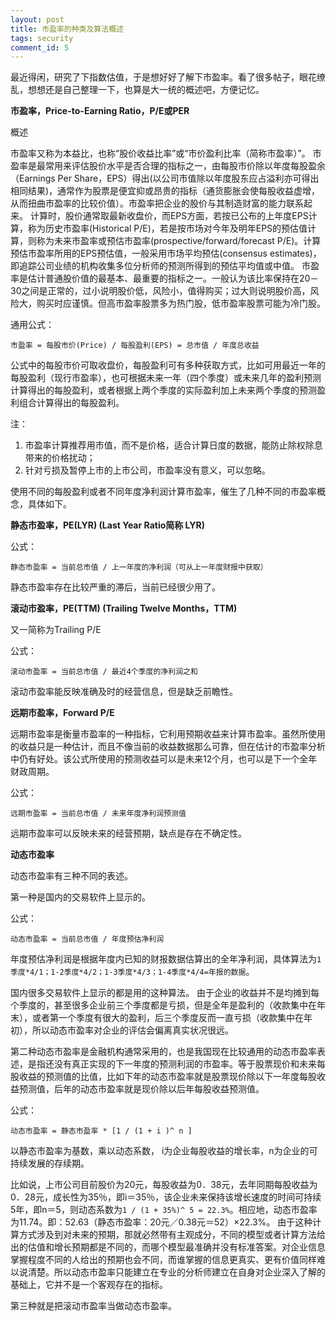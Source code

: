 ```yaml
---
layout: post
title: 市盈率的种类及算法概述
tags: security
comment_id: 5
---
```


<p class="message">
    最近得闲，研究了下指数估值，于是想好好了解下市盈率。看了很多帖子，眼花缭乱，想想还是自己整理一下，也算是大一统的概述吧，方便记忆。
</p>

**市盈率，Price-to-Earning Ratio，P/E或PER**

概述

市盈率又称为本益比，也称“股价收益比率”或“市价盈利比率（简称市盈率）”。
市盈率是最常用来评估股价水平是否合理的指标之一，由每股市价除以年度每股盈余（Earnings Per Share，EPS）得出(以公司市值除以年度股东应占溢利亦可得出相同结果)，通常作为股票是便宜抑或昂贵的指标（通货膨胀会使每股收益虚增，从而扭曲市盈率的比较价值）。市盈率把企业的股价与其制造财富的能力联系起来。
计算时，股价通常取最新收盘价，而EPS方面，若按已公布的上年度EPS计算，称为历史市盈率(Historical P/E)，若是按市场对今年及明年EPS的预估值计算，则称为未来市盈率或预估市盈率(prospective/forward/forecast P/E)。计算预估市盈率所用的EPS预估值，一般采用市场平均预估(consensus estimates)，即追踪公司业绩的机构收集多位分析师的预测所得到的预估平均值或中值。
市盈率是估计普通股价值的最基本、最重要的指标之一。一般认为该比率保持在20－30之间是正常的，过小说明股价低，风险小，值得购买；过大则说明股价高，风险大，购买时应谨慎。但高市盈率股票多为热门股，低市盈率股票可能为冷门股。

通用公式：

`市盈率 = 每股市价(Price) / 每股盈利(EPS) = 总市值 / 年度总收益`

公式中的每股市价可取收盘价，每股盈利可有多种获取方式，比如可用最近一年的每股盈利（现行市盈率），也可根据未来一年（四个季度）或未来几年的盈利预测计算得出的每股盈利，或者根据上两个季度的实际盈利加上未来两个季度的预测盈利组合计算得出的每股盈利。

注：
1. 市盈率计算推荐用市值，而不是价格，适合计算日度的数据，能防止除权除息带来的价格扰动；
2. 针对亏损及暂停上市的上市公司，市盈率没有意义，可以忽略。

使用不同的每股盈利或者不同年度净利润计算市盈率，催生了几种不同的市盈率概念，具体如下。

**静态市盈率，PE(LYR) (Last Year Ratio简称 LYR)**

公式：

`静态市盈率 = 当前总市值 / 上一年度的净利润（可从上一年度财报中获取）`

静态市盈率存在比较严重的滞后，当前已经很少用了。

**滚动市盈率，PE(TTM) (Trailing Twelve Months，TTM)**

又一简称为Trailing P/E

公式：

`滚动市盈率 = 当前总市值 / 最近4个季度的净利润之和`

滚动市盈率能反映准确及时的经营信息，但是缺乏前瞻性。

**远期市盈率，Forward P/E**

远期市盈率是衡量市盈率的一种指标，它利用预期收益来计算市盈率。虽然所使用的收益只是一种估计，而且不像当前的收益数据那么可靠，但在估计的市盈率分析中仍有好处。该公式所使用的预测收益可以是未来12个月，也可以是下一个全年财政周期。

公式：

`远期市盈率 = 当前总市值 / 未来年度净利润预测值`

远期市盈率可以反映未来的经营预期，缺点是存在不确定性。

**动态市盈率**

动态市盈率有三种不同的表述。

第一种是国内的交易软件上显示的。

公式：

`动态市盈率 = 当前总市值 / 年度预估净利润`

年度预估净利润是根据年度内已知的财报数据估算出的全年净利润，具体算法为`1季度*4/1；1-2季度*4/2；1-3季度*4/3；1-4季度*4/4=年报的数据`。

国内很多交易软件上显示的都是用的这种算法。
由于企业的收益并不是均摊到每个季度的，甚至很多企业前三个季度都是亏损，但是全年是盈利的（收款集中在年末），或者第一个季度有很大的盈利，后三个季度反而一直亏损（收款集中在年初），所以动态市盈率对企业的评估会偏离真实状况很远。

第二种动态市盈率是金融机构通常采用的，也是我国现在比较通用的动态市盈率表述，是指还没有真正实现的下一年度的预测利润的市盈率。等于股票现价和未来每股收益的预测值的比值，比如下年的动态市盈率就是股票现价除以下一年度每股收益预测值，后年的动态市盈率就是现价除以后年每股收益预测值。

公式：

`动态市盈率 = 静态市盈率 * [1 / (1 + i )^ n ]`

以静态市盈率为基数，乘以动态系数， i为企业每股收益的增长率，n为企业的可持续发展的存续期。

比如说，上市公司目前股价为20元，每股收益为0．38元，去年同期每股收益为0．28元，成长性为35％，即i＝35％，该企业未来保持该增长速度的时间可持续5年，即n＝5，则动态系数为`1 / (1 + 35%)^ 5 = 22.3%`。相应地，动态市盈率为11.74。即：52.63（静态市盈率：20元／0.38元＝52）×22.3%。
由于这种计算方式涉及到对未来的预期，那就必然带有主观成分，不同的模型或者计算方法给出的估值和增长预期都是不同的，而哪个模型最准确并没有标准答案。对企业信息掌握程度不同的人给出的预期也会不同，而谁掌握的信息更真实、更有价值同样难以说清楚。所以动态市盈率只能建立在专业的分析师建立在自身对企业深入了解的基础上，它并不是一个客观存在的指标。

第三种就是把滚动市盈率当做动态市盈率。















